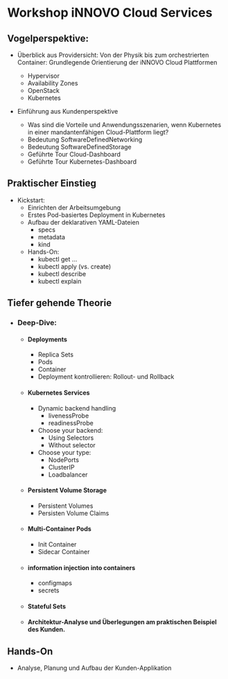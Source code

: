 

# Workshop iNNOVO Cloud Services

## Vogelperspektive: 

* Überblick aus Providersicht: Von der Physik bis zum orchestrierten Container: Grundlegende Orientierung der iNNOVO Cloud Plattformen
  * Hypervisor 
  * Availability Zones
  * OpenStack
  * Kubernetes

* Einführung aus Kundenperspektive
  * Was sind die Vorteile und Anwendungsszenarien, wenn Kubernetes in einer mandantenfähigen Cloud-Plattform liegt?
  * Bedeutung SoftwareDefinedNetworking
  * Bedeutung SoftwareDefinedStorage
  * Geführte Tour Cloud-Dashboard
  * Geführte Tour Kubernetes-Dashboard

## Praktischer Einstieg
* Kickstart: 
  * Einrichten der Arbeitsumgebung
  * Erstes Pod-basiertes Deployment in Kubernetes
  * Aufbau der deklarativen YAML-Dateien
    * specs
    * metadata
    * kind
  * Hands-On: 
    * kubectl get ...
    * kubectl apply (vs. create)
    * kubectl describe
    * kubectl explain

## Tiefer gehende Theorie

* ### Deep-Dive:
  * #### Deployments
    * Replica Sets
    * Pods
    * Container
    * Deployment kontrollieren: Rollout- und Rollback
  * #### Kubernetes Services
    * Dynamic backend handling
      * livenessProbe
      * readinessProbe
    * Choose your backend:
      * Using Selectors
      * Without selector
    * Choose your type:
      * NodePorts
      * ClusterIP
      * Loadbalancer
  * #### Persistent Volume Storage
    * Persistent Volumes
    * Persisten Volume Claims
  * #### Multi-Container Pods
    * Init Container
    * Sidecar Container
  * #### information injection into containers
    * configmaps
    * secrets
  * #### Stateful Sets
  * #### Architektur-Analyse und Überlegungen am praktischen Beispiel des Kunden.

## Hands-On
* Analyse, Planung und Aufbau der Kunden-Applikation
  

